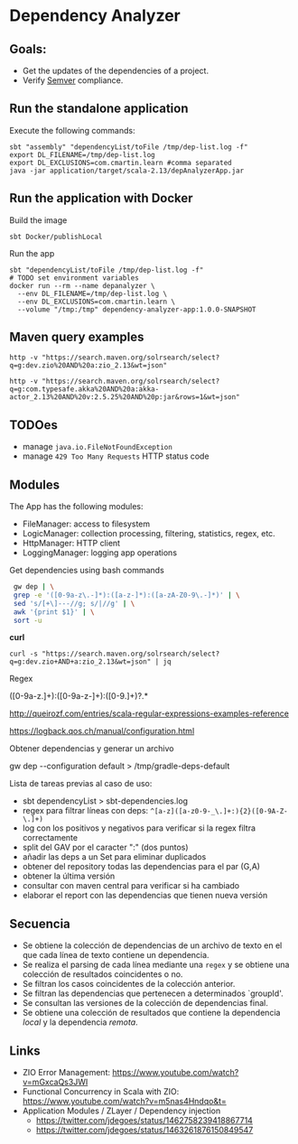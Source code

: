 # Dependency Analyzer

## Goals:

- Get the updates of the dependencies of a project.
- Verify [Semver](https://semver.org/) compliance.

## Run the standalone application

Execute the following commands:

    sbt "assembly" "dependencyList/toFile /tmp/dep-list.log -f"
    export DL_FILENAME=/tmp/dep-list.log
    export DL_EXCLUSIONS=com.cmartin.learn #comma separated
    java -jar application/target/scala-2.13/depAnalyzerApp.jar

## Run the application with Docker

Build the image

    sbt Docker/publishLocal 

Run the app

    sbt "dependencyList/toFile /tmp/dep-list.log -f"
    # TODO set environment variables
    docker run --rm --name depanalyzer \
      --env DL_FILENAME=/tmp/dep-list.log \
      --env DL_EXCLUSIONS=com.cmartin.learn \
      --volume "/tmp:/tmp" dependency-analyzer-app:1.0.0-SNAPSHOT
    

## Maven query examples

    http -v "https://search.maven.org/solrsearch/select?q=g:dev.zio%20AND%20a:zio_2.13&wt=json"

    http -v "https://search.maven.org/solrsearch/select?q=g:com.typesafe.akka%20AND%20a:akka-actor_2.13%20AND%20v:2.5.25%20AND%20p:jar&rows=1&wt=json"

## TODOes

- manage `java.io.FileNotFoundException`
- manage `429 Too Many Requests` HTTP status code

## Modules

The App has the following modules:

- FileManager: access to filesystem
- LogicManager: collection processing, filtering, statistics, regex, etc.
- HttpManager: HTTP client
- LoggingManager: logging app operations

Get dependencies using bash commands

```bash
 gw dep | \
 grep -e '([0-9a-z\.-]*):([a-z-]*):([a-zA-Z0-9\.-]*)' | \
 sed 's/[+\]---//g; s/|//g' | \
 awk '{print $1}' | \
 sort -u
```

**curl**

    curl -s "https://search.maven.org/solrsearch/select?q=g:dev.zio+AND+a:zio_2.13&wt=json" | jq

Regex

([0-9a-z.]+):([0-9a-z-]+):([0-9.]+)?.*

http://queirozf.com/entries/scala-regular-expressions-examples-reference

https://logback.qos.ch/manual/configuration.html

Obtener dependencias y generar un archivo

gw dep --configuration default > /tmp/gradle-deps-default

Lista de tareas previas al caso de uso:

- sbt dependencyList > sbt-dependencies.log
- regex para filtrar líneas con deps: `^[a-z]([a-z0-9-_\.]+:){2}([0-9A-Z-\.]+)`
- log con los positivos y negativos para verificar si la regex filtra correctamente
- split del GAV por el caracter ":" (dos puntos)
- añadir las deps a un Set para eliminar duplicados
- obtener del repository todas las dependencias para el par (G,A)
- obtener la última versión
- consultar con maven central para verificar si ha cambiado
- elaborar el report con las dependencias que tienen nueva versión

## Secuencia

- Se obtiene la colección de dependencias de un archivo de texto en el que cada línea de texto contiene un dependencia.
- Se realiza el parsing de cada línea mediante una `regex` y se obtiene una colección de resultados coincidentes o no.
- Se filtran los casos coincidentes de la colección anterior.
- Se filtran las dependencias que pertenecen a determinados `groupId'.
- Se consultan las versiones de la colección de dependencias final.
- Se obtiene una colección de resultados que contiene la dependencia _local_ y la dependencia _remota_.

## Links

- ZIO Error Management: https://www.youtube.com/watch?v=mGxcaQs3JWI
- Functional Concurrency in Scala with ZIO: https://www.youtube.com/watch?v=m5nas4Hndqo&t=
- Application Modules / ZLayer / Dependency injection
    - https://twitter.com/jdegoes/status/1462758239418867714
    - https://twitter.com/jdegoes/status/1463261876150849547
 